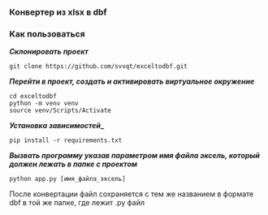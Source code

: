### Конвертер из xlsx в dbf



### Как пользоваться
**_Склонировать проект_**
```
git clone https://github.com/svvqt/exceltodbf.git
```
**_Перейти в проект, создать и активировать виртуальное окружение_**
```
cd exceltodbf
python -m venv venv
source venv/Scripts/Activate
```
**_Установка зависимостей__**
```
pip install -r requirements.txt
```
**_Вызвать программу указав параметром имя файла эксель, который должен лежать в папке с проектом_**
```
python app.py [имя_файла_эксель]
```

После конвертации файл сохраняется с тем же названием в формате dbf в той же папке, где лежит .py файл